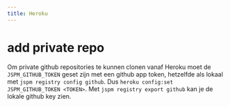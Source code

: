 ```yaml
---
title: Heroku
---
```


# add private repo
Om private github repositories te kunnen clonen vanaf Heroku moet de `JSPM_GITHUB_TOKEN` geset zijn met een github app token, hetzelfde als lokaal met `jspm registry config github`.  Dus `heroku config:set JSPM_GITHUB_TOKEN <TOKEN>`. Met `jspm registry export github` kan je de lokale github key zien.
